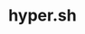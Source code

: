 ---
blog: https://blog.hyper.sh/
codehost: https://github.com/hyperhq
guide: https://github.com/hyperhq/www.hyper.sh/tree/master/logo
images:
- hyper_sh-icon.svg
- hyper_sh-ar21.svg
logohandle: hyper_sh
sort: hyper_sh
title: hyper.sh
twitter: https://x.com/hyper_sh
website: https://hyper.sh/
---